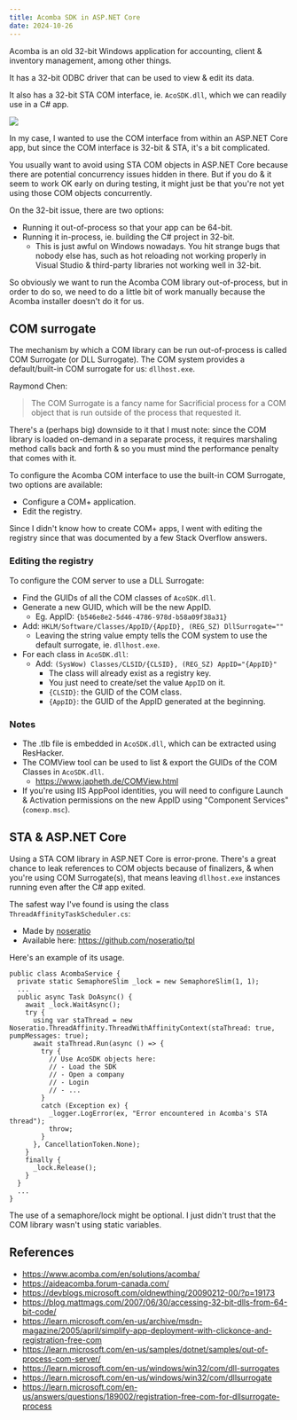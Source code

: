 ```yaml
---
title: Acomba SDK in ASP.NET Core
date: 2024-10-26
---
```


Acomba is an old 32-bit Windows application for accounting, client & inventory management, among other things. 

It has a 32-bit ODBC driver that can be used to view & edit its data.

It also has a 32-bit STA COM interface, ie. `AcoSDK.dll`, which we can readily use in a C# app.

![](/Blog/Images/Acomba.png)

In my case, I wanted to use the COM interface from within an ASP.NET Core app, but since the COM interface is 32-bit & STA, it's a bit complicated. 

You usually want to avoid using STA COM objects in ASP.NET Core because there are potential concurrency issues hidden in there. But if you do & it seem to work OK early on during testing, it might just be that you're not yet using those COM objects concurrently.

On the 32-bit issue, there are two options:

- Running it out-of-process so that your app can be 64-bit.
- Running it in-process, ie. building the C# project in 32-bit.
	- This is just awful on Windows nowadays. You hit strange bugs that nobody else has, such as hot reloading not working properly in Visual Studio & third-party libraries not working well in 32-bit.

So obviously we want to run the Acomba COM library out-of-process, but in order to do so, we need to do a little bit of work manually because the Acomba installer doesn't do it for us.


## COM surrogate
The mechanism by which a COM library can be run out-of-process is called COM Surrogate (or DLL Surrogate). The COM system provides a default/built-in COM surrogate for us: `dllhost.exe`.

Raymond Chen:

> The COM Surrogate is a fancy name for Sacrificial process for a COM object that is run outside of the process that requested it.

There's a (perhaps big) downside to it that I must note: since the COM library is loaded on-demand in a separate process, it requires marshaling method calls back and forth & so you must mind the performance penalty that comes with it.


To configure the Acomba COM interface to use the built-in COM Surrogate, two options are available:

- Configure a COM+ application.
- Edit the registry.

Since I didn't know how to create COM+ apps, I went with editing the registry since that was documented by a few Stack Overflow answers.

### Editing the registry
To configure the COM server to use a DLL Surrogate:

+ Find the GUIDs of all the COM classes of `AcoSDK.dll`.
+ Generate a new GUID, which will be the new AppID.
	- Eg. AppID: `{b546e8e2-5d46-4786-978d-b58a09f38a31}`
+ Add: `HKLM/Software/Classes/AppID/{AppID}, (REG_SZ) DllSurrogate=""`
	- Leaving the string value empty tells the COM system to use the default surrogate, ie. `dllhost.exe`.
+ For each class in `AcoSDK.dll`:
	- Add: `(SysWow) Classes/CLSID/{CLSID}, (REG_SZ) AppID="{AppID}"`
		* The class will already exist as a registry key.
		* You just need to create/set the value `AppID` on it.
		+ `{CLSID}`: the GUID of the COM class.
		+ `{AppID}`: the GUID of the AppID generated at the beginning.


### Notes

- The .tlb file is embedded in `AcoSDK.dll`, which can be extracted using ResHacker.
- The COMView tool can be used to list & export the GUIDs of the COM Classes in `AcoSDK.dll`.
	+ https://www.japheth.de/COMView.html
- If you're using IIS AppPool identities, you will need to configure Launch & Activation permissions on the new AppID using "Component Services" (`comexp.msc`).


## STA & ASP.NET Core
Using a STA COM library in ASP.NET Core is error-prone.
There's a great chance to leak references to COM objects because of finalizers, & when you're using COM Surrogate(s), that means leaving `dllhost.exe` instances running even after the C# app exited.

The safest way I've found is using the class `ThreadAffinityTaskScheduler.cs`:

- Made by [noseratio](https://stackoverflow.com/users/1768303/noseratio)
- Available here: https://github.com/noseratio/tpl

Here's an example of its usage. 

```
public class AcombaService {
  private static SemaphoreSlim _lock = new SemaphoreSlim(1, 1);
  ...
  public async Task DoAsync() {
    await _lock.WaitAsync();
    try {
      using var staThread = new Noseratio.ThreadAffinity.ThreadWithAffinityContext(staThread: true, pumpMessages: true);
      await staThread.Run(async () => {
        try {
          // Use AcoSDK objects here:
          // - Load the SDK
          // - Open a company
          // - Login
          // - ...
        }
        catch (Exception ex) {
          _logger.LogError(ex, "Error encountered in Acomba's STA thread");
          throw;
        }
      }, CancellationToken.None);
    }
    finally {
      _lock.Release();
    }
  }
  ...
}
```
The use of a semaphore/lock might be optional. I just didn't trust that the COM library wasn't using static variables.


## References
- https://www.acomba.com/en/solutions/acomba/
- https://aideacomba.forum-canada.com/
- https://devblogs.microsoft.com/oldnewthing/20090212-00/?p=19173
- https://blog.mattmags.com/2007/06/30/accessing-32-bit-dlls-from-64-bit-code/
- https://learn.microsoft.com/en-us/archive/msdn-magazine/2005/april/simplify-app-deployment-with-clickonce-and-registration-free-com
- https://learn.microsoft.com/en-us/samples/dotnet/samples/out-of-process-com-server/
- https://learn.microsoft.com/en-us/windows/win32/com/dll-surrogates
- https://learn.microsoft.com/en-us/windows/win32/com/dllsurrogate
- https://learn.microsoft.com/en-us/answers/questions/189002/registration-free-com-for-dllsurrogate-process
